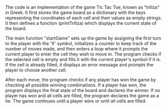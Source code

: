 The code is an implementation of the game Tic Tac Toe, known as "triliza" in Greek. It first stores the game board as a dictionary with the keys representing the coordinates of each cell and their values as empty strings. It then defines a function (printTriliza) which displays the current state of the board.

The main function "startGame" sets up the game by assigning the first turn to the player with the 'X' symbol, initializes a counter to keep track of the number of moves made, and then enters a loop where it prompts the current player to enter the cell they wish to move in. The program checks if the selected cell is empty and fills it with the current player's symbol if it is. If the cell is already filled, it displays an error message and prompts the player to choose another cell.

After each move, the program checks if any player has won the game by checking all possible winning combinations. If a player has won, the program displays the final state of the board and declares the winner. If no player has won and all cells are filled, the program declares the game as a tie. The game continues until a player wins or until all cells are filled.
